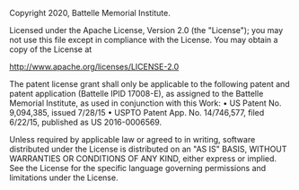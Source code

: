 

Copyright 2020, Battelle Memorial Institute.

Licensed under the Apache License, Version 2.0 (the "License"); you may not use this file except in compliance with the License. You may obtain a copy of the License at

http://www.apache.org/licenses/LICENSE-2.0

The patent license grant shall only be applicable to the following patent and patent application (Battelle IPID 17008-E), as assigned to the Battelle Memorial Institute, as used in conjunction with this Work: • US Patent No. 9,094,385, issued 7/28/15 • USPTO Patent App. No. 14/746,577, filed 6/22/15, published as US 2016-0006569.

Unless required by applicable law or agreed to in writing, software distributed under the License is distributed on an "AS IS" BASIS, WITHOUT WARRANTIES OR CONDITIONS OF ANY KIND, either express or implied. See the License for the specific language governing permissions and limitations under the License.
